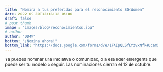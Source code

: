 ```yaml
---
title: "Nomina a tus preferidas para el reconocimiento SG4Women"
date: 2022-09-30T13:46:12-05:00
draft: false
# post thumb
image : "images/blog/reconocimientos.jpg"
# author
author: "DD4W" 
botton: "¡Nomina ahora!"
botton_link: "https://docs.google.com/forms/d/e/1FAIpQLSfKYzvxNfk4UcamXPhoJ6szRAM-iwSeaMphpu38JomU6gNWPA/viewform"
---
```


Ya puedes nominar una iniciativa o comunidad, o a esa líder emergente que puede ser tu modelo a seguir. 
Las nominaciones cierran el 12 de octubre. 
